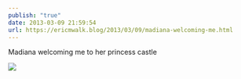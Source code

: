 ```yaml
---
publish: "true"
date: 2013-03-09 21:59:54
url: https://ericmwalk.blog/2013/03/09/madiana-welcoming-me.html
---
```


Madiana welcoming me to her princess castle

![](https://ericmwalk.blog/uploads/2022/e3ff8cedf4.jpg)